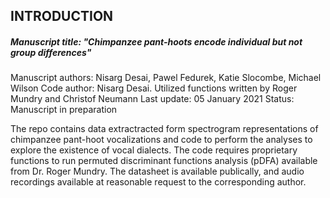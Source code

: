 ## INTRODUCTION

##### Manuscript title: "Chimpanzee pant-hoots encode individual but not group differences"
Manuscript authors: Nisarg Desai, Pawel Fedurek, Katie Slocombe, Michael Wilson
Code author: Nisarg Desai. Utilized functions written by Roger Mundry and Christof Neumann
Last update: 05 January 2021
Status: Manuscript in preparation

The repo contains data extractracted form spectrogram representations of chimpanzee pant-hoot vocalizations and code to perform the analyses to explore the existence of vocal dialects. The code requires proprietary functions to run permuted discriminant functions analysis (pDFA) available from Dr. Roger Mundry. The datasheet is available publically, and audio recordings available at reasonable request to the corresponding author. 
